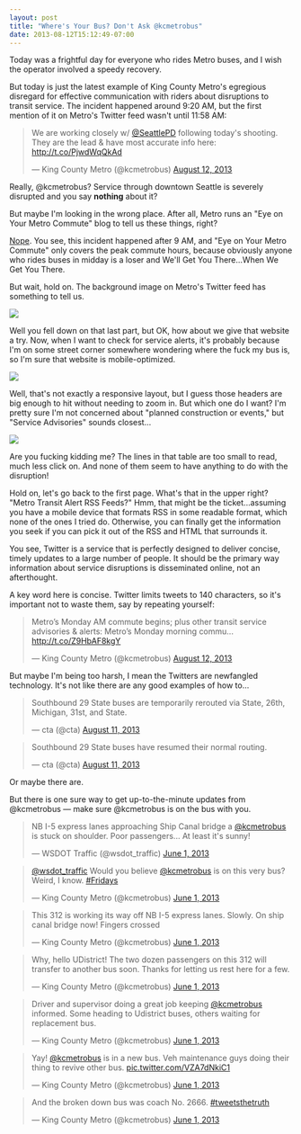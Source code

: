 ```yaml
---
layout: post
title: "Where's Your Bus? Don't Ask @kcmetrobus"
date: 2013-08-12T15:12:49-07:00
---
```


Today was a frightful day for everyone who rides Metro buses, and I wish the operator involved a speedy recovery.

But today is just the latest example of King County Metro's egregious disregard for effective communication with riders about disruptions to transit service. The incident happened around 9:20 AM, but the first mention of it on Metro's Twitter feed wasn't until 11:58 AM:

<blockquote class="twitter-tweet"><p>We are working closely w/ <a href="https://twitter.com/SeattlePD">@SeattlePD</a> following today&#39;s shooting. They are the lead &amp; have most accurate info here: <a href="http://t.co/PjwdWqQkAd">http://t.co/PjwdWqQkAd</a></p>&mdash; King County Metro (@kcmetrobus) <a href="https://twitter.com/kcmetrobus/statuses/366997095447662592">August 12, 2013</a></blockquote>
<script async src="//platform.twitter.com/widgets.js" charset="utf-8"></script>

Really, @kcmetrobus? Service through downtown Seattle is severely disrupted and you say **nothing** about it?

But maybe I'm looking in the wrong place. After all, Metro runs an "Eye on Your Metro Commute" blog to tell us these things, right?

[Nope](http://metrocommute.wordpress.com/2013/08/12/metros-monday-am-commute-has-ended-plus-other-transit-service-advisories-alerts/). You see, this incident happened after 9 AM, and "Eye on Your Metro Commute" only covers the peak commute hours, because obviously anyone who rides buses in midday is a loser and We'll Get You There...When We Get You There.

But wait, hold on. The background image on Metro's Twitter feed has something to tell us.

![](https://www.filepicker.io/api/file/iFCdZFTuSayn4FLEqo1B) 

Well you fell down on that last part, but OK, how about we give that website a try. Now, when I want to check for service alerts, it's probably because I'm on some street corner somewhere wondering where the fuck my bus is, so I'm sure that website is mobile-optimized.

![](https://www.filepicker.io/api/file/ukjWjFBjSOaC090enDvY) 

Well, that's not exactly a responsive layout, but I guess those headers are big enough to hit without needing to zoom in. But which one do I want? I'm pretty sure I'm not concerned about "planned construction or events," but "Service Advisories" sounds closest...

![](https://www.filepicker.io/api/file/raIosSFsSuSG57bDSjPB) 

Are you fucking kidding me? The lines in that table are too small to read, much less click on. And none of them seem to have anything to do with the disruption!

Hold on, let's go back to the first page. What's that in the upper right? "Metro Transit Alert RSS Feeds?" Hmm, that might be the ticket...assuming you have a mobile device that formats RSS in some readable format, which none of the ones I tried do. Otherwise, you can finally get the information you seek if you can pick it out of the RSS and HTML that surrounds it.

You see, Twitter is a service that is perfectly designed to deliver concise, timely updates to a large number of people. It should be the primary way information about service disruptions is disseminated online, not an afterthought.

A key word here is concise. Twitter limits tweets to 140 characters, so it's important not to waste them, say by repeating yourself:

<blockquote class="twitter-tweet"><p>Metro’s Monday AM commute begins; plus other transit service advisories &amp; alerts: Metro’s Monday morning commu... <a href="http://t.co/Z9HbAF8kgY">http://t.co/Z9HbAF8kgY</a></p>&mdash; King County Metro (@kcmetrobus) <a href="https://twitter.com/kcmetrobus/statuses/366907937647636481">August 12, 2013</a></blockquote>
<script async src="//platform.twitter.com/widgets.js" charset="utf-8"></script>

But maybe I'm being too harsh, I mean the Twitters are newfangled technology. It's not like there are any good examples of how to...

<blockquote class="twitter-tweet"><p>Southbound 29 State buses are temporarily rerouted via State, 26th, Michigan, 31st, and State.</p>&mdash; cta (@cta) <a href="https://twitter.com/cta/statuses/366370030071451649">August 11, 2013</a></blockquote>
<script async src="//platform.twitter.com/widgets.js" charset="utf-8"></script>

<blockquote class="twitter-tweet"><p>Southbound 29 State buses have resumed their normal routing.</p>&mdash; cta (@cta) <a href="https://twitter.com/cta/statuses/366377268529999873">August 11, 2013</a></blockquote>
<script async src="//platform.twitter.com/widgets.js" charset="utf-8"></script>

Or maybe there are.

But there is one sure way to get up-to-the-minute updates from @kcmetrobus &mdash; make sure @kcmetrobus is on the bus with you.

<blockquote class="twitter-tweet"><p>NB I-5 express lanes approaching Ship Canal bridge a <a href="https://twitter.com/kcmetrobus">@kcmetrobus</a> is stuck on shoulder. Poor passengers... At least it&#39;s sunny!</p>&mdash; WSDOT Traffic (@wsdot_traffic) <a href="https://twitter.com/wsdot_traffic/statuses/340646136375287808">June 1, 2013</a></blockquote>
<script async src="//platform.twitter.com/widgets.js" charset="utf-8"></script>
<blockquote class="twitter-tweet"><p><a href="https://twitter.com/wsdot_traffic">@wsdot_traffic</a> Would you believe <a href="https://twitter.com/kcmetrobus">@kcmetrobus</a> is on this very bus? Weird, I know. <a href="https://twitter.com/search?q=%23Fridays&amp;src=hash">#Fridays</a></p>&mdash; King County Metro (@kcmetrobus) <a href="https://twitter.com/kcmetrobus/statuses/340647196670169089">June 1, 2013</a></blockquote>
<script async src="//platform.twitter.com/widgets.js" charset="utf-8"></script>
<blockquote class="twitter-tweet"><p>This 312 is working its way off NB I-5 express lanes. Slowly. On ship canal bridge now! Fingers crossed</p>&mdash; King County Metro (@kcmetrobus) <a href="https://twitter.com/kcmetrobus/statuses/340648372593651712">June 1, 2013</a></blockquote>
<script async src="//platform.twitter.com/widgets.js" charset="utf-8"></script>
<blockquote class="twitter-tweet"><p>Why, hello UDistrict! The two dozen passengers on this 312 will transfer to another bus soon. Thanks for letting us rest here for a few.</p>&mdash; King County Metro (@kcmetrobus) <a href="https://twitter.com/kcmetrobus/statuses/340649196145213440">June 1, 2013</a></blockquote>
<script async src="//platform.twitter.com/widgets.js" charset="utf-8"></script>
<blockquote class="twitter-tweet"><p>Driver and supervisor doing a great job keeping <a href="https://twitter.com/kcmetrobus">@kcmetrobus</a> informed. Some heading to Udistrict buses, others waiting for replacement bus.</p>&mdash; King County Metro (@kcmetrobus) <a href="https://twitter.com/kcmetrobus/statuses/340649757972242432">June 1, 2013</a></blockquote>
<script async src="//platform.twitter.com/widgets.js" charset="utf-8"></script>
<blockquote class="twitter-tweet"><p>Yay! <a href="https://twitter.com/kcmetrobus">@kcmetrobus</a> is in a new bus. Veh maintenance guys doing their thing to revive other bus. <a href="http://t.co/VZA7dNkiC1">pic.twitter.com/VZA7dNkiC1</a></p>&mdash; King County Metro (@kcmetrobus) <a href="https://twitter.com/kcmetrobus/statuses/340653926837796864">June 1, 2013</a></blockquote>
<script async src="//platform.twitter.com/widgets.js" charset="utf-8"></script>
<blockquote class="twitter-tweet"><p>And the broken down bus was coach No. 2666. <a href="https://twitter.com/search?q=%23tweetsthetruth&amp;src=hash">#tweetsthetruth</a></p>&mdash; King County Metro (@kcmetrobus) <a href="https://twitter.com/kcmetrobus/statuses/340654547401863168">June 1, 2013</a></blockquote>
<script async src="//platform.twitter.com/widgets.js" charset="utf-8"></script>